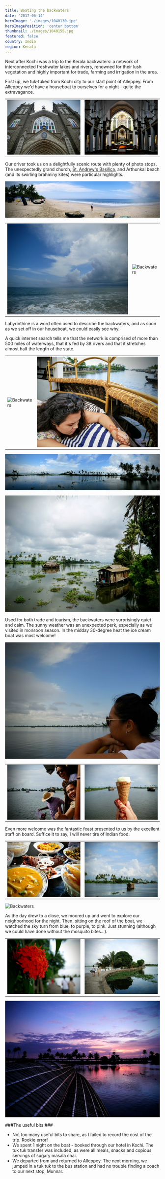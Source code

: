 ```yaml
---
title: Boating the backwaters
date: '2017-06-14'
heroImage: './images/1040130.jpg'
heroImagePosition: 'center bottom'
thumbnail: ./images/1040155.jpg
featured: false
country: India
region: Kerala
---
```


Next after Kochi was a trip to the Kerala backwaters: a network of interconnected freshwater lakes and rivers, renowned for their lush vegetation and highly important for trade, farming and irrigation in the area.

First up, we tuk-tuked from Kochi city to our start point of Alleppey. From Alleppey we'd have a houseboat to ourselves for a night - quite the extravagance.

|                                     |                                     |
| ----------------------------------- | ----------------------------------- |
| ![Backwaters](./images/1040045.jpg) | ![Backwaters](./images/1040048.jpg) |

Our driver took us on a delightfully scenic route with plenty of photo stops. The unexpectedly grand church, [St. Andrew's Basilica](https://en.wikipedia.org/wiki/St._Andrew%27s_Basilica,_Arthunkal), and Arthunkal beach (and its swirling brahminy kites) were particular highlights.

![Backwaters](./images/1040055.jpg)

|                                     |                                     |
| ----------------------------------- | ----------------------------------- |
| ![Backwaters](./images/1040061.jpg) | ![Backwaters](./images/1040071.jpg) |

Labyrinthine is a word often used to describe the backwaters, and as soon as we set off in our houseboat, we could easily see why.

A quick internet search tells me that the network is comprised of more than 500 miles of waterways, that it's fed by 38 rivers and that it stretches almost half the length of the state.

|                                     |                                     |
| ----------------------------------- | ----------------------------------- |
| ![Backwaters](./images/1040078.jpg) | ![Backwaters](./images/1040095.jpg) |

![Backwaters](./images/1040120.jpg)

![Backwaters](./images/1040124.jpg)

Used for both trade and tourism, the backwaters were surprisingly quiet and calm. The sunny weather was an unexpected perk, especially as we visited in monsoon season. In the midday 30-degree heat the ice cream boat was most welcome!

![Backwaters](./images/1040110.jpg)

|                                     |                                     |
| ----------------------------------- | ----------------------------------- |
| ![Backwaters](./images/1040141.jpg) | ![Backwaters](./images/1040143.jpg) |

Even more welcome was the fantastic feast presented to us by the excellent staff on board. Suffice it to say, I will never tire of Indian food.

|                                     |                                     |
| ----------------------------------- | ----------------------------------- |
| ![Backwaters](./images/1040127.jpg) | ![Backwaters](./images/1040130.jpg) |

![Backwaters](./images/1040172.jpg)

As the day drew to a close, we moored up and went to explore our neighborhood for the night. Then, sitting on the roof of the boat, we watched the sky turn from blue, to purple, to pink. Just stunning (although we could have done without the mosquito bites...).

|                                     |                                     |
| ----------------------------------- | ----------------------------------- |
| ![Backwaters](./images/1040188.jpg) | ![Backwaters](./images/1040180.jpg) |

![Backwaters](./images/1040218.jpg)

###The useful bits:###

- Not too many useful bits to share, as I failed to record the cost of the trip. Rookie error!
- We spent 1 night on the boat - booked through our hotel in Kochi. The tuk tuk transfer was included, as were all meals, snacks and copious servings of sugary masala chai.
- We departed from and returned to Alleppey. The next morning, we jumped in a tuk tuk to the bus station and had no trouble finding a coach to our next stop, Munnar.
